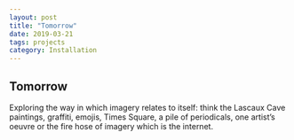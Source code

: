 ```yaml
---
layout: post
title: "Tomorrow" 
date: 2019-03-21 
tags: projects 
category: Installation 
---
```



## Tomorrow

Exploring the way in which imagery relates to itself: think the Lascaux Cave paintings, graffiti, emojis, Times Square, a pile of periodicals, one artist’s oeuvre or the fire hose of imagery which is the internet.


